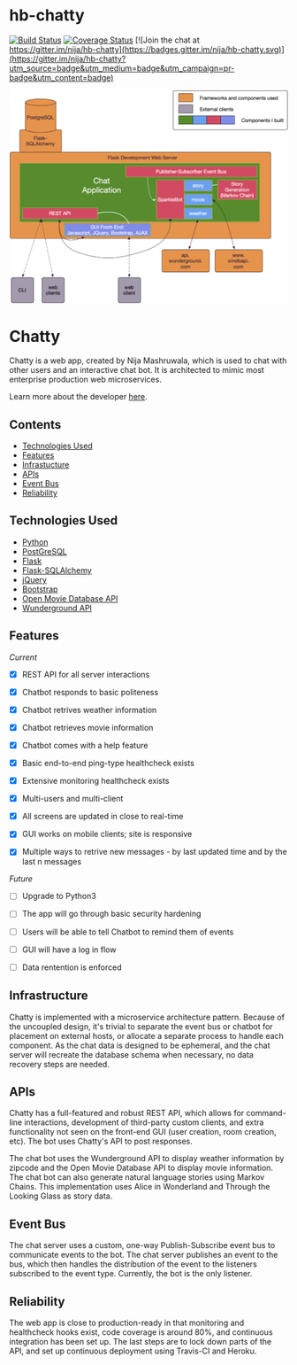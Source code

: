 # hb-chatty
[![Build Status](https://travis-ci.org/nija/hb-chatty.svg?branch=master)](https://travis-ci.org/nija/hb-chatty)
[![Coverage Status](https://coveralls.io/repos/github/nija/hb-chatty/badge.svg?branch=master)](https://coveralls.io/github/nija/hb-chatty?branch=master)
[![Join the chat at https://gitter.im/nija/hb-chatty](https://badges.gitter.im/nija/hb-chatty.svg)](https://gitter.im/nija/hb-chatty?utm_source=badge&utm_medium=badge&utm_campaign=pr-badge&utm_content=badge)


![Chat Infra Diagram](./static/img/Chat_Infra_Transp.png "Infrastructure Diagram")

# Chatty

Chatty is a web app, created by Nija Mashruwala, which is used to chat with other users and an interactive chat bot. It is architected to mimic most enterprise production web microservices.

Learn more about the developer [here](https://www.linkedin.com/in/nmashruwala).

## Contents
- [Technologies Used](#technologiesused)
- [Features](#features)
- [Infrastucture](#infrastructure)
- [APIs](#apis)
- [Event Bus](#eventbus)
- [Reliability](#rely)

## <a name="technologiesused"></a>Technologies Used
- [Python](https://www.python.org/)
- [PostGreSQL](https://www.postgresql.org/)
- [Flask](http://flask.pocoo.org/)
- [Flask-SQLAlchemy](http://flask.pocoo.org/)
- [jQuery](https://jquery.com/)
- [Bootstrap](http://getbootstrap.com/)
- [Open Movie Database API](http://www.omdbapi.com/)
- [Wunderground API](https://www.wunderground.com/weather/api/)


## <a name="features"></a>Features

*Current*

- [X] REST API for all server interactions
- [X] Chatbot responds to basic politeness
- [X] Chatbot retrives weather information
- [X] Chatbot retrieves movie information
- [X] Chatbot comes with a help feature
- [X] Basic end-to-end ping-type healthcheck exists
- [X] Extensive monitoring healthcheck exists
- [X] Multi-users and multi-client 
- [X] All screens are updated in close to real-time
- [X] GUI works on mobile clients; site is responsive
- [X] Multiple ways to retrive new messages - by last updated time and by the last n messages


*Future*

- [ ] Upgrade to Python3
- [ ] The app will go through basic security hardening
- [ ] Users will be able to tell Chatbot to remind them of events
- [ ] GUI will have a log in flow
- [ ] Data rentention is enforced



## <a name="infrastructure"></a>Infrastructure
Chatty is implemented with a microservice architecture pattern. Because of the uncoupled design, it's trivial to separate the event bus or chatbot for placement on external hosts, or allocate a separate process to handle each component. As the chat data is designed to be ephemeral, and the chat server will recreate the database schema when necessary, no data recovery steps are needed.

## <a name="apis"></a>APIs
Chatty has a full-featured and robust REST API, which allows for command-line interactions, development of third-party custom clients, and extra functionality not seen on the front-end GUI (user creation, room creation, etc). The bot uses Chatty's API to post responses. 

The chat bot uses the Wunderground API to display weather information by zipcode and the Open Movie Database API to display movie information. The chat bot can also generate natural language stories using Markov Chains. This implementation uses Alice in Wonderland and Through the Looking Glass as story data.

## <a name="eventbus"></a>Event Bus
The chat server uses a custom, one-way Publish-Subscribe event bus to communicate events to the bot. The chat server publishes an event to the bus, which then handles the distribution of the event to the listeners subscribed to the event type. Currently, the bot is the only listener.

## <a name="rely"></a>Reliability
The web app is close to production-ready in that monitoring and healthcheck hooks exist, code coverage is around 80%, and continuous integration has been set up. The last steps are to lock down parts of the API, and set up continuous deployment using Travis-CI and Heroku.




